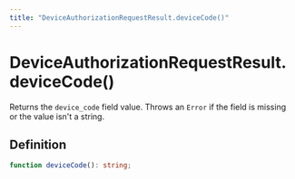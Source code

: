 ```yaml
---
title: "DeviceAuthorizationRequestResult.deviceCode()"
---
```


# DeviceAuthorizationRequestResult.deviceCode()

Returns the `device_code` field value. Throws an `Error` if the field is missing or the value isn't a string.

## Definition

```ts
function deviceCode(): string;
```
